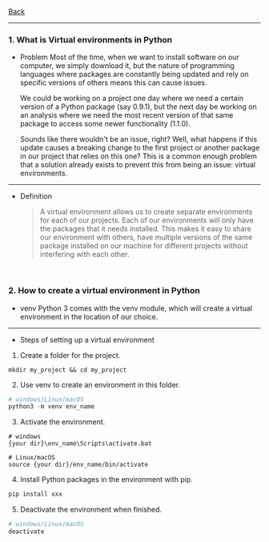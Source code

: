 [Back](README.md)

<hr>

### 1. What is Virtual environments in Python

- Problem
    Most of the time, when we want to install software on our computer, we simply download it, but the nature of programming languages where packages are constantly being updated and rely on specific versions of others means this can cause issues. 

    We could be working on a project one day where we need a certain version of a Python package (say 0.9.1), but the next day be working on an analysis where we need the most recent version of that same package to access some newer functionality (1.1.0). 

    Sounds like there wouldn't be an issue, right? Well, what happens if this update causes a breaking change to the first project or another package in our project that relies on this one? 
    This is a common enough problem that a solution already exists to prevent this from being an issue: virtual environments.

<hr>

- Definition
    >A virtual environment allows us to create separate environments for each of our projects. 
    Each of our environments will only have the packages that it needs installed. 
    This makes it easy to share our environment with others, have multiple versions of the same package installed on our machine for different projects without interfering with each other.

&nbsp;


### 2. How to create a virtual environment in Python

  - venv
  Python 3 comes with the venv module, which will create a virtual environment in the location of our choice. 
  
  <hr>
  
  - Steps of setting up a virtual environment
  1. Create a folder for the project.
  ```shell
  mkdir my_project && cd my_project
  ```

  2. Use venv to create an environment in this folder.
  ```python
  # windows/Linux/macOS
  python3 -m venv env_name
  ```

  3. Activate the environment.
  ```
  # windows
  {your dir}\env_name\Scripts\activate.bat

  # Linux/macOS
  source {your dir}/env_name/bin/activate
  ```

  4. Install Python packages in the environment with pip.
  ```python
  pip install xxx
  ```

  5. Deactivate the environment when finished.
  ```python
  # windows/Linux/macOS
  deactivate
  ```

